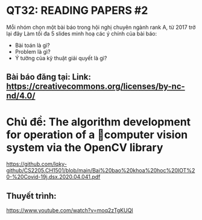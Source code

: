 # QT32: READING PAPERS #2
Mỗi nhóm chọn một bài báo trong hội nghị chuyên ngành rank A, từ 2017 trở lại đây
Làm tối đa 5 slides minh hoạ các ý chính của bài báo:
- Bài toán là gì?
- Problem là gì? 
- Ý tưởng của kỹ thuật giải quyết là gì?

## Bài báo đăng tại: Link: https://creativecommons.org/licenses/by-nc-nd/4.0/

# Chủ đề: The algorithm development for operation of a computer vision system via the OpenCV library

https://github.com/lqky-github/CS2205.CH1501/blob/main/Bai%20bao%20khoa%20hoc%20IOT%20-%20Covid-19j.dsx.2020.04.041.pdf

## Thuyết trình:
https://www.youtube.com/watch?v=moq2zTgKUQI
